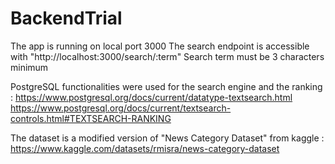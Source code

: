 # BackendTrial
The app is running on local port 3000
The search endpoint is accessible with "http://localhost:3000/search/:term"
Search term must be 3 characters minimum

PostgreSQL functionalities were used for the search engine and the ranking :
https://www.postgresql.org/docs/current/datatype-textsearch.html
https://www.postgresql.org/docs/current/textsearch-controls.html#TEXTSEARCH-RANKING

The dataset is a modified version of "News Category Dataset" from kaggle :
https://www.kaggle.com/datasets/rmisra/news-category-dataset